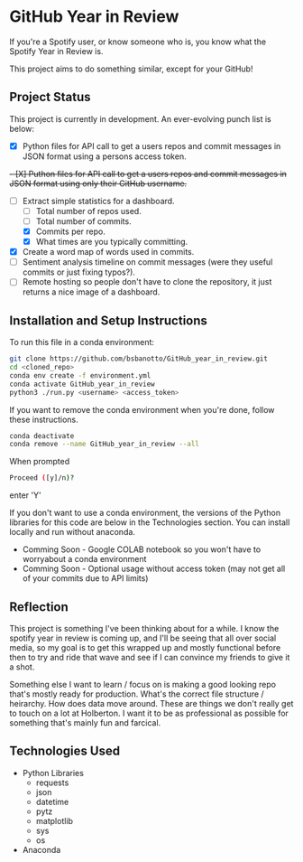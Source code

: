 # GitHub Year in Review

If you're a Spotify user, or know someone who is, you know what the Spotify Year in Review is.

This project aims to do something similar, except for your GitHub!

## Project Status

This project is currently in development. An ever-evolving punch list is below:

- [X] Python files for API call to get a users repos and commit messages in JSON format using a persons access token.

~~- [X] Puthon files for API call to get a users repos and commit messages in JSON format using only their GitHub username.~~

- [ ] Extract simple statistics for a dashboard.
  - [ ] Total number of repos used.
  - [ ] Total number of commits.
  - [X] Commits per repo.
  - [X] What times are you typically committing.
- [X] Create a word map of words used in commits.
- [ ] Sentiment analysis timeline on commit messages (were they useful commits or just fixing typos?).
- [ ] Remote hosting so people don't have to clone the repository, it just returns a nice image of a dashboard.

## Installation and Setup Instructions

To run this file in a conda environment:

```bash
git clone https://github.com/bsbanotto/GitHub_year_in_review.git
cd <cloned_repo>
conda env create -f environment.yml
conda activate GitHub_year_in_review
python3 ./run.py <username> <access_token>
```

If you want to remove the conda environment when you're done, follow these instructions.

```bash
conda deactivate
conda remove --name GitHub_year_in_review --all
```

 When prompted

```bash
Proceed ([y]/n)?
```

enter 'Y'

If you don't want to use a conda environment, the versions of the Python libraries for this code are below in the Technologies section. You can install locally and run without anaconda.

- Comming Soon - Google COLAB notebook so you won't have to worryabout a conda environment
- Comming Soon - Optional usage without access token (may not get all of your commits due to API limits)

## Reflection

This project is something I've been thinking about for a while. I know the spotify year in review is coming up, and I'll be seeing that all over social media, so my goal is to get this wrapped up and mostly functional before then to try and ride that wave and see if I can convince my friends to give it a shot.

Something else I want to learn / focus on is making a good looking repo that's mostly ready for production. What's the correct file structure / heirarchy. How does data move around. These are things we don't really get to touch on a lot at Holberton. I want it to be as professional as possible for something that's mainly fun and farcical.

## Technologies Used

- Python Libraries
  - requests
  - json
  - datetime
  - pytz
  - matplotlib
  - sys
  - os
- Anaconda
